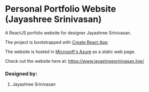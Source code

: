 # Personal Portfolio Website (Jayashree Srinivasan)

A ReactJS porfolio website for designer Jayashree Srinivasan. 

The project is bootstrapped with <a href="https://github.com/facebook/create-react-app" rel="nofollow" target="_blank">Create React App</a>

The website is hosted in <a href="https://azure.microsoft.com/" rel="nofollow" target="_blank">Microsoft's Azure</a> as a static web page.

Check out the website here at: <a href="https://www.jayashreesrinivasan.live/" rel="nofollow" target="_blank">https://www.jayashreesrinivasan.live/</a>

### Designed by:
1. Jayashree Srinivasan 